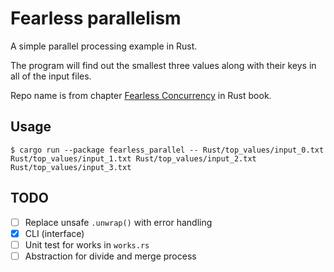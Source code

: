 # Fearless parallelism

A simple parallel processing example in Rust.

The program will find out the smallest three values along with their keys in all of the input files.

Repo name is from chapter [Fearless Concurrency](https://doc.rust-lang.org/book/ch16-00-concurrency.html) in Rust book.

## Usage

```
$ cargo run --package fearless_parallel -- Rust/top_values/input_0.txt Rust/top_values/input_1.txt Rust/top_values/input_2.txt Rust/top_values/input_3.txt
```

## TODO
- [ ] Replace unsafe `.unwrap()` with error handling
- [X] CLI (interface)
- [ ] Unit test for works in `works.rs`
- [ ] Abstraction for divide and merge process
